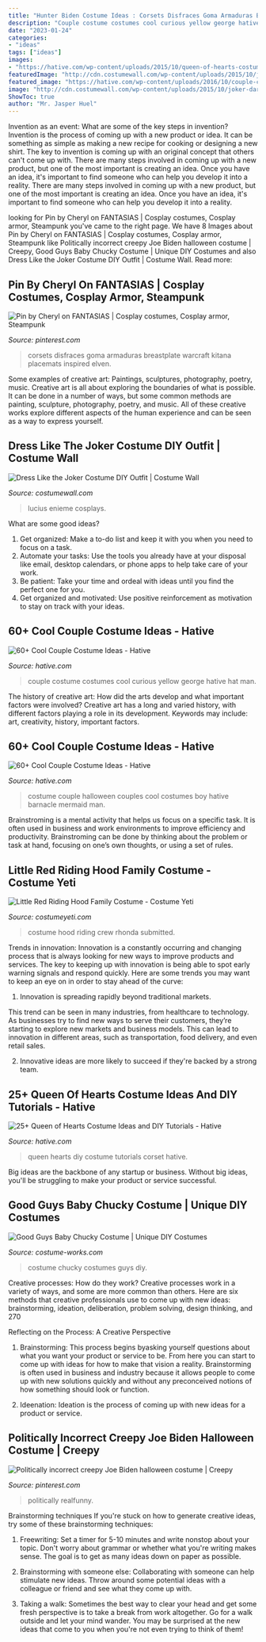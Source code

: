 ```yaml
---
title: "Hunter Biden Costume Ideas : Corsets Disfraces Goma Armaduras Breastplate Warcraft Kitana Placemats Inspired Elven"
description: "Couple costume costumes cool curious yellow george hative hat man"
date: "2023-01-24"
categories:
- "ideas"
tags: ["ideas"]
images:
- "https://hative.com/wp-content/uploads/2015/10/queen-of-hearts-costume-ideas/8-queen-of-hearts-costume-ideas-and-diy-tutorials.jpg"
featuredImage: "http://cdn.costumewall.com/wp-content/uploads/2015/10/joker-dark-knight-cosplay-6.jpg"
featured_image: "https://hative.com/wp-content/uploads/2016/10/couple-costumes/9-couple-costume-ideas-1.jpg"
image: "http://cdn.costumewall.com/wp-content/uploads/2015/10/joker-dark-knight-cosplay-6.jpg"
ShowToc: true
author: "Mr. Jasper Huel"
---
```



Invention as an event: What are some of the key steps in invention?
Invention is the process of coming up with a new product or idea. It can be something as simple as making a new recipe for cooking or designing a new shirt. The key to invention is coming up with an original concept that others can't come up with. There are many steps involved in coming up with a new product, but one of the most important is creating an idea. Once you have an idea, it's important to find someone who can help you develop it into a reality. There are many steps involved in coming up with a new product, but one of the most important is creating an idea. Once you have an idea, it's important to find someone who can help you develop it into a reality.

	

		
looking for Pin by Cheryl on FANTASIAS | Cosplay costumes, Cosplay armor, Steampunk you've came to the right page. We have 8 Images about Pin by Cheryl on FANTASIAS | Cosplay costumes, Cosplay armor, Steampunk like Politically incorrect creepy Joe Biden halloween costume | Creepy, Good Guys Baby Chucky Costume | Unique DIY Costumes and also Dress Like the Joker Costume DIY Outfit | Costume Wall. Read more:
		
    
## Pin By Cheryl On FANTASIAS | Cosplay Costumes, Cosplay Armor, Steampunk

<img loading=lazy src="https://i.pinimg.com/originals/94/47/b0/9447b0c4e4e2d8ae29a08f613b3063c7.jpg" onerror="this.onerror=null;this.src='https://tse2.mm.bing.net/th?id=OIP.5Yt9820Ly9hDg7vosRrzuwHaLH&amp;pid=15.1';" alt="Pin by Cheryl on FANTASIAS | Cosplay costumes, Cosplay armor, Steampunk">

_Source: pinterest.com_

>corsets disfraces goma armaduras breastplate warcraft kitana placemats inspired elven. 

	

Some examples of creative art: Paintings, sculptures, photography, poetry, music.
Creative art is all about exploring the boundaries of what is possible. It can be done in a number of ways, but some common methods are painting, sculpture, photography, poetry, and music. All of these creative works explore different aspects of the human experience and can be seen as a way to express yourself.

    
## Dress Like The Joker Costume DIY Outfit | Costume Wall

<img loading=lazy src="http://cdn.costumewall.com/wp-content/uploads/2015/10/joker-dark-knight-cosplay-6.jpg" onerror="this.onerror=null;this.src='https://tse1.mm.bing.net/th?id=OIP.I34iXdvhHaBl21AChmHCmQHaLH&amp;pid=15.1';" alt="Dress Like the Joker Costume DIY Outfit | Costume Wall">

_Source: costumewall.com_

>lucius enieme cosplays. 

	

What are some good ideas?
1. Get organized: Make a to-do list and keep it with you when you need to focus on a task.
2. Automate your tasks: Use the tools you already have at your disposal like email, desktop calendars, or phone apps to help take care of your work.
3. Be patient: Take your time and ordeal with ideas until you find the perfect one for you.
4. Get organized and motivated: Use positive reinforcement as motivation to stay on track with your ideas.

    
## 60+ Cool Couple Costume Ideas - Hative

<img loading=lazy src="https://hative.com/wp-content/uploads/2016/10/couple-costumes/9-couple-costume-ideas-1.jpg" onerror="this.onerror=null;this.src='https://tse2.mm.bing.net/th?id=OIP.xo9zjvrCMgBPAV6W2fyVsQHaJ4&amp;pid=15.1';" alt="60+ Cool Couple Costume Ideas - Hative">

_Source: hative.com_

>couple costume costumes cool curious yellow george hative hat man. 

	

The history of creative art: How did the arts develop and what important factors were involved?
Creative art has a long and varied history, with different factors playing a role in its development. Keywords may include: art, creativity, history, important factors.

    
## 60+ Cool Couple Costume Ideas - Hative

<img loading=lazy src="https://hative.com/wp-content/uploads/2016/10/couple-costumes/20-couple-costume-ideas-8.jpg" onerror="this.onerror=null;this.src='https://tse2.mm.bing.net/th?id=OIP.B1qlGzM8ZUvt6leZU18LawHaJ4&amp;pid=15.1';" alt="60+ Cool Couple Costume Ideas - Hative">

_Source: hative.com_

>costume couple halloween couples cool costumes boy hative barnacle mermaid man. 

	

Brainstroming is a mental activity that helps us focus on a specific task. It is often used in business and work environments to improve efficiency and productivity. Brainstroming can be done by thinking about the problem or task at hand, focusing on one’s own thoughts, or using a set of rules.

    
## Little Red Riding Hood Family Costume - Costume Yeti

<img loading=lazy src="https://costumeyeti.com/wp-content/uploads/2019/09/Red8217s-crew-Costume-1.jpeg" onerror="this.onerror=null;this.src='https://tse2.mm.bing.net/th?id=OIP.AWYmxxVzdODnOdBpfu5IYAHaNh&amp;pid=15.1';" alt="Little Red Riding Hood Family Costume - Costume Yeti">

_Source: costumeyeti.com_

>costume hood riding crew rhonda submitted. 

	

Trends in innovation:
Innovation is a constantly occurring and changing process that is always looking for new ways to improve products and services. The key to keeping up with innovation is being able to spot early warning signals and respond quickly. Here are some trends you may want to keep an eye on in order to stay ahead of the curve:
1. Innovation is spreading rapidly beyond traditional markets.

This trend can be seen in many industries, from healthcare to technology. As businesses try to find new ways to serve their customers, they’re starting to explore new markets and business models. This can lead to innovation in different areas, such as transportation, food delivery, and even retail sales.

2. Innovative ideas are more likely to succeed if they're backed by a strong team.

    
## 25+ Queen Of Hearts Costume Ideas And DIY Tutorials - Hative

<img loading=lazy src="https://hative.com/wp-content/uploads/2015/10/queen-of-hearts-costume-ideas/8-queen-of-hearts-costume-ideas-and-diy-tutorials.jpg" onerror="this.onerror=null;this.src='https://tse4.mm.bing.net/th?id=OIP.Syr2Yaq6vcu_svrADyVjTgHaLH&amp;pid=15.1';" alt="25+ Queen of Hearts Costume Ideas and DIY Tutorials - Hative">

_Source: hative.com_

>queen hearts diy costume tutorials corset hative. 

	

Big ideas are the backbone of any startup or business. Without big ideas, you'll be struggling to make your product or service successful.

    
## Good Guys Baby Chucky Costume | Unique DIY Costumes

<img loading=lazy src="https://photos.costume-works.com/full/chucky201.jpg" onerror="this.onerror=null;this.src='https://tse4.mm.bing.net/th?id=OIP.vY4_rZJKqoVq0yINHxvCJgHaNK&amp;pid=15.1';" alt="Good Guys Baby Chucky Costume | Unique DIY Costumes">

_Source: costume-works.com_

>costume chucky costumes guys diy. 

	

Creative processes: How do they work?
Creative processes work in a variety of ways, and some are more common than others. Here are six methods that creative professionals use to come up with new ideas: brainstorming, ideation, deliberation, problem solving, design thinking, and 270

Reflecting on the Process: A Creative Perspective

1. Brainstorming: This process begins byasking yourself questions about what you want your product or service to be. From here you can start to come up with ideas for how to make that vision a reality. Brainstorming is often used in business and industry because it allows people to come up with new solutions quickly and without any preconceived notions of how something should look or function.

2. Ideenation: Ideation is the process of coming up with new ideas for a product or service.

    
## Politically Incorrect Creepy Joe Biden Halloween Costume | Creepy

<img loading=lazy src="https://i.pinimg.com/736x/76/30/2c/76302ca3eaa784325e6d6f2f622fd686.jpg" onerror="this.onerror=null;this.src='https://tse4.mm.bing.net/th?id=OIP.BcwCnfwJUOZ4qBRyqoQzuwHaJ3&amp;pid=15.1';" alt="Politically incorrect creepy Joe Biden halloween costume | Creepy">

_Source: pinterest.com_

>politically realfunny. 

	

Brainstorming techniques
If you're stuck on how to generate creative ideas, try some of these brainstorming techniques:
1. Freewriting: Set a timer for 5-10 minutes and write nonstop about your topic. Don't worry about grammar or whether what you're writing makes sense. The goal is to get as many ideas down on paper as possible.

2. Brainstorming with someone else: Collaborating with someone can help stimulate new ideas. Throw around some potential ideas with a colleague or friend and see what they come up with.

3. Taking a walk: Sometimes the best way to clear your head and get some fresh perspective is to take a break from work altogether. Go for a walk outside and let your mind wander. You may be surprised at the new ideas that come to you when you're not even trying to think of them!

